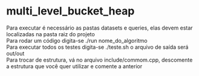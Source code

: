 # multi_level_bucket_heap
Para executar é necessário as pastas datasets e queries, elas devem estar localizadas na pasta raiz do projeto <br/>
Para rodar um código digita-se ./run nome_do_algoritmo <br/>
Para executar todos os testes digita-se ./teste.sh o arquivo de saída será out/out <br/>
Para trocar de estrutura, vá no arquivo include/commom.cpp, descomente a estrutura que você quer utilizar e comente a anterior
